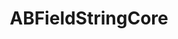 ---
title: ABFieldStringCore
layout: module
mod: 'module:ABFieldStringCore'
category: core-dataFields
---